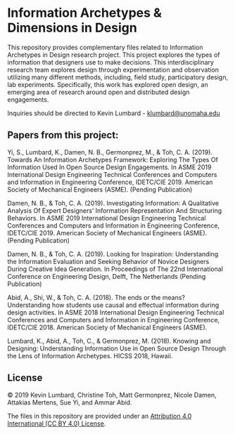 # Information Archetypes & Dimensions in Design

This repository provides complementary files related to Information Archetypes in Design research project. This project explores the types of information that designers use to make decisions. This interdisciplinary research team explores design through experimentation and observation utilizing many different methods, including, field study, participatory design, lab experiments. Specifically, this work has explored open design, an emerging area of research around open and distributed design engagements.

Inquiries should be directed to Kevin Lumbard - klumbard@unomaha.edu

## Papers from this project:

Yi, S., Lumbard, K., Damen, N. B., Germonprez, M., & Toh, C. A. (2019). Towards An Information Archetypes Framework: Exploring The Types Of Information Used In Open Source Design Engagements. In ASME 2019 International Design Engineering Technical Conferences and Computers and Information in Engineering Conference, IDETC/CIE 2019. American Society of Mechanical Engineers (ASME). (Pending Publication)  

Damen, N. B., & Toh, C. A. (2019). Investigating Information: A Qualitative Analysis Of Expert Designers’ Information Representation And Structuring Behaviors. In ASME 2019 International Design Engineering Technical Conferences and Computers and Information in Engineering Conference, IDETC/CIE 2019. American Society of Mechanical Engineers (ASME). (Pending Publication)

Damen, N. B., & Toh, C. A. (2019). Looking for Inspiration: Understanding the Information Evaluation and Seeking Behavior of Novice Designers During Creative Idea Generation. In Proceedings of The 22nd International Conference on Engineering Design, Delft, The Netherlands (Pending Publication)

Abid, A., Shi, W., & Toh, C. A. (2018). The ends or the means? Understanding how students use causal and effectual information during design activities. In ASME 2018 International Design Engineering Technical Conferences and Computers and Information in Engineering Conference, IDETC/CIE 2018. American Society of Mechanical Engineers (ASME).

Lumbard, K., Abid, A., Toh, C., & Germonprez, M. (2018). Knowing and Designing: Understanding Information Use in Open Source Design Through the Lens of Information Archetypes. HICSS 2018, Hawaii.

## License
&copy; 2019 Kevin Lumbard, Christine Toh, Matt Germonprez, Nicole Damen, Attakias Mertens, Sue Yi, and Ammar Abid.  

The files in this repository are provided under an <a href="https://creativecommons.org/licenses/by/4.0/">Attribution 4.0 International (CC BY 4.0) License</a>.
